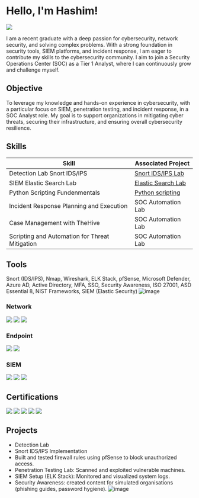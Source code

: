 # Hello, I'm Hashim!
<a href="https://linkedin.com/in/hashim-h-4a1707194"><img src="https://img.shields.io/badge/-LinkedIn-0072b1?&style=for-the-badge&logo=linkedin&logoColor=white" /></a>

I am a recent graduate with a deep passion for cybersecurity, network security, and solving complex problems. With a strong foundation in security tools, SIEM platforms, and incident response, I am eager to contribute my skills to the cybersecurity community. I aim to join a Security Operations Center (SOC) as a Tier 1 Analyst, where I can continuously grow and challenge myself.



## Objective
To leverage my knowledge and hands-on experience in cybersecurity, with a particular focus on SIEM, penetration testing, and incident response, in a SOC Analyst role. My goal is to support organizations in mitigating cyber threats, securing their infrastructure, and ensuring overall cybersecurity resilience.



## Skills

| Skill                                         | Associated Project         |
|-----------------------------------------------|----------------------------|
| Detection Lab Snort IDS/IPS          | <a href="https://github.com/HashSayd/Detection-Lab-Snort-IDS-IPS-/tree/main">Snort IDS/IPS Lab</a>|
| SIEM Elastic Search Lab  | <a href="https://github.com/HashSayd/Elastic-Search-Lab-">Elastic Search Lab</a>|
| Python Scripting Fundenmentals         | <a href="https://github.com/HashSayd/Python-Scripting-Project/blob/main/README.md"> Python scripting|
| Incident Response Planning and Execution      | SOC Automation Lab|
| Case Management with TheHive                  | SOC Automation Lab|
| Scripting and Automation for Threat Mitigation | SOC Automation Lab|

## Tools

Snort (IDS/IPS), Nmap, Wireshark, ELK Stack, pfSense, Microsoft Defender, Azure AD, Active Directory, MFA, SSO, Security Awareness, ISO 27001, ASD Essential 8, NIST Frameworks, SIEM (Elastic Security)
![image](https://github.com/user-attachments/assets/cfd34ad1-ad14-46e7-a3b8-e4e6f4f45b55)


### Network
<div>
    <img src="https://img.shields.io/badge/-Wireshark-1679A7?&style=for-the-badge&logo=Wireshark&logoColor=white" />
    <img src="https://img.shields.io/badge/-Suricata-EF3B2D?&style=for-the-badge&logo=Suricata&logoColor=white" />
    <img src="https://img.shields.io/badge/-Zeek-777BB4?&style=for-the-badge&logo=Zeek&logoColor=white" />
</div>

### Endpoint
<div>
    <img src="https://img.shields.io/badge/-Microsoft_Defender_for_Endpoint-00A4EF?&style=for-the-badge&logo=Microsoft&logoColor=white" />
    <img src="https://img.shields.io/badge/-Velociraptor-4B275F?&style=for-the-badge&logo=Velociraptor&logoColor=white" />
</div>

### SIEM
<div>
    <img src="https://img.shields.io/badge/-Microsoft_Sentinel-0078D4?&style=for-the-badge&logo=Microsoft&logoColor=white" />
    <img src="https://img.shields.io/badge/-Splunk-000000?&style=for-the-badge&logo=Splunk&logoColor=white" />
    <img src="https://img.shields.io/badge/-Elastic-005571?&style=for-the-badge&logo=Elastic&logoColor=white" />
</div>

## Certifications
<div>
<img src="https://img.shields.io/badge/-Security%2B-FF0000?&style=for-the-badge&logo=CompTIA&logoColor=white" />
<img src="https://img.shields.io/badge/-Network%2B-007ACC?&style=for-the-badge&logo=CompTIA&logoColor=white" />
<img src="https://img.shields.io/badge/-A%2B-4D4D4D?&style=for-the-badge&logo=CompTIA&logoColor=white" />
<img src="https://img.shields.io/badge/-CDSA-006400?&style=for-the-badge&logoColor=white" />
<img src="https://img.shields.io/badge/-CCD-000080?&style=for-the-badge&logoColor=white" />
</div>

## Projects
- Detection Lab
- Snort IDS/IPS Implementation
- Built and tested firewall rules using pfSense to block unauthorized access.
- Penetration Testing Lab: Scanned and exploited vulnerable machines.
- SIEM Setup (ELK Stack): Monitored and visualized system logs.
- Security Awareness: created content for simulated organisations (phishing guides, password hygiene).
![image](https://github.com/user-attachments/assets/68ca50f9-7f0f-49f5-832d-c87757286118)

